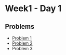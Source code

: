 # Week1 - Day 1

## Problems
- [Problem 1](https://github.com/dkc2006/PIPTP-Prep-2025/blob/main/Week1/Day1/solution1.md)
- [Problem 2](https://github.com/dkc2006/PIPTP-Prep-2025/blob/main/Week1/Day1/solution2.md)
- Problem 3
